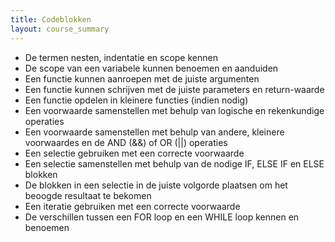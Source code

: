```yaml
---
title: Codeblokken
layout: course_summary
---
```


 - De termen nesten, indentatie en scope kennen
 - De scope van een variabele kunnen benoemen en aanduiden
 - Een functie kunnen aanroepen met de juiste argumenten
 - Een functie kunnen schrijven met de juiste parameters en return-waarde
 - Een functie opdelen in kleinere functies (indien nodig)
 - Een voorwaarde samenstellen met behulp van logische en rekenkundige operaties
 - Een voorwaarde samenstellen met behulp van andere, kleinere voorwaardes en de AND (\&\&) of OR (\|\|) operaties
 - Een selectie gebruiken met een correcte voorwaarde
 - Een selectie samenstellen met behulp van de nodige IF, ELSE IF en ELSE blokken
 - De blokken in een selectie in de juiste volgorde plaatsen om het beoogde resultaat te bekomen
 - Een iteratie gebruiken met een correcte voorwaarde
 - De verschillen tussen een FOR loop en een WHILE loop kennen en benoemen